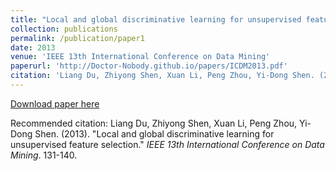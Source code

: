```yaml
---
title: "Local and global discriminative learning for unsupervised feature selection"
collection: publications
permalink: /publication/paper1
date: 2013
venue: 'IEEE 13th International Conference on Data Mining'
paperurl: 'http://Doctor-Nobody.github.io/papers/ICDM2013.pdf'
citation: 'Liang Du, Zhiyong Shen, Xuan Li, Peng Zhou, Yi-Dong Shen. (2013). &quot;Local and global discriminative learning for unsupervised feature selection.&quot; <i>IEEE 13th International Conference on Data Mining</i>. 131-140.'
---
```

[Download paper here](http://Doctor-Nobody.github.io/papers/ICDM2013.pdf)

Recommended citation: Liang Du, Zhiyong Shen, Xuan Li, Peng Zhou, Yi-Dong Shen. (2013). &quot;Local and global discriminative learning for unsupervised feature selection.&quot; <i>IEEE 13th International Conference on Data Mining</i>. 131-140.